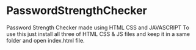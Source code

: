 # PasswordStrengthChecker
Password Strength Checker made using HTML CSS and JAVASCRIPT
To use this just install all three of HTML CSS & JS files and keep it in a same folder and open index.html file.
